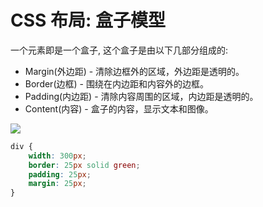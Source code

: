 # CSS 布局: 盒子模型

一个元素即是一个盒子, 这个盒子是由以下几部分组成的:

- Margin(外边距) - 清除边框外的区域，外边距是透明的。
- Border(边框) - 围绕在内边距和内容外的边框。
- Padding(内边距) - 清除内容周围的区域，内边距是透明的。
- Content(内容) - 盒子的内容，显示文本和图像。

![](https://www.runoob.com/images/box-model.gif)

```css
div {
    width: 300px;
    border: 25px solid green;
    padding: 25px;
    margin: 25px;
}
```
